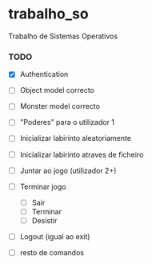 # trabalho_so
Trabalho de Sistemas Operativos

### TODO
- [x] Authentication

- [ ] Object model correcto
- [ ] Monster model correcto

- [ ] "Poderes" para o utilizador 1
- [ ] Inicializar labirinto aleatoriamente
- [ ] Inicializar labirinto atraves de ficheiro
- [ ] Juntar ao jogo (utilizador 2+)

- [ ] Terminar jogo
	- [ ] Sair
	- [ ] Terminar
	- [ ] Desistir

- [ ] Logout (igual ao exit)

- [ ] resto de comandos
